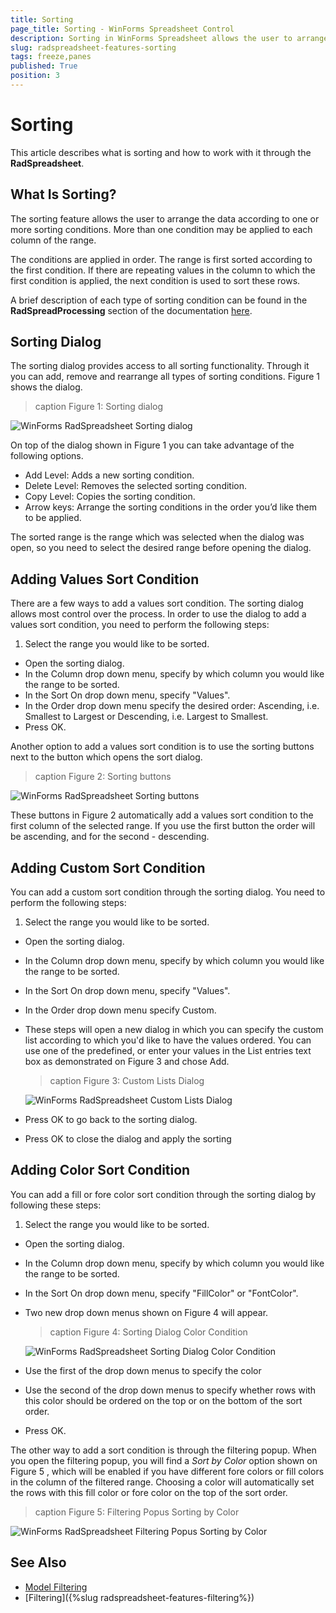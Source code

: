 ```yaml
---
title: Sorting
page_title: Sorting - WinForms Spreadsheet Control
description: Sorting in WinForms Spreadsheet allows the user to arrange the data according to one or more sorting conditions.
slug: radspreadsheet-features-sorting
tags: freeze,panes
published: True
position: 3
---
```


# Sorting

This article describes what is sorting and how to work with it through the **RadSpreadsheet**.

## What Is Sorting?

The sorting feature allows the user to arrange the data according to one or more sorting conditions. More than one condition may be applied to each column of the range.

The conditions are applied in order. The range is first sorted according to the first condition. If there are repeating values in the column to which the first condition is applied, the next condition is used to sort these rows.

A brief description of each type of sorting condition can be found in the **RadSpreadProcessing** section of the documentation [here](http://docs.telerik.com/devtools/document-processing/libraries/radspreadprocessing/features/sorting).

## Sorting Dialog

The sorting dialog provides access to all sorting functionality. Through it you can add, remove and rearrange all types of sorting conditions. Figure 1 shows the dialog.

>caption Figure 1: Sorting dialog

![WinForms RadSpreadsheet Sorting dialog](images/spreadsheet-features-sorting001.png) 

On top of the dialog shown in Figure 1 you can take advantage of the following options.

* Add Level: Adds a new sorting condition.
* Delete Level: Removes the selected sorting condition.
* Copy Level: Copies the sorting condition.
* Arrow keys: Arrange the sorting conditions in the order you’d like them to be applied.

The sorted range is the range which was selected when the dialog was open, so you need to select the desired range before opening the dialog.

## Adding Values Sort Condition

There are a few ways to add a values sort condition. The sorting dialog allows most control over the process. In order to use the dialog to add a values sort condition, you need to perform the following steps:

1. Select the range you would like to be sorted.
* Open the sorting dialog.
* In the Column drop down menu, specify by which column you would like the range to be sorted.
* In the Sort On drop down menu, specify "Values".
* In the Order drop down menu specify the desired order: Ascending, i.e. Smallest to Largest or Descending, i.e. Largest to Smallest.
* Press OK.

Another option to add a values sort condition is to use the sorting buttons next to the button which opens the sort dialog.

>caption Figure 2: Sorting buttons

![WinForms RadSpreadsheet Sorting buttons](images/spreadsheet-features-sorting002.png) 

These buttons in Figure 2 automatically add a values sort condition to the first column of the selected range. If you use the first button the order will be ascending, and for the second - descending.

## Adding Custom Sort Condition

You can add a custom sort condition through the sorting dialog. You need to perform the following steps:

1. Select the range you would like to be sorted.
* Open the sorting dialog.
* In the Column drop down menu, specify by which column you would like the range to be sorted.
* In the Sort On drop down menu, specify "Values".
*  In the Order drop down menu specify Custom.
* These steps will open a new dialog in which you can specify the custom list according to which you'd like to have the values ordered. You can use one of the predefined, or enter your values in the List entries text box as demonstrated on Figure 3 and chose Add.

	>caption Figure 3: Custom Lists Dialog

	![WinForms RadSpreadsheet Custom Lists Dialog](images/spreadsheet-features-sorting003.png)
* Press OK to go back to the sorting dialog.
* Press OK to close the dialog and apply the sorting

## Adding Color Sort Condition

You can add a fill or fore color sort condition through the sorting dialog by following these steps:

1. Select the range you would like to be sorted.
* Open the sorting dialog.
* In the Column drop down menu, specify by which column you would like the range to be sorted.
* In the Sort On drop down menu, specify "FillColor" or "FontColor".
* Two new drop down menus shown on Figure 4 will appear.

	>caption Figure 4:  Sorting Dialog Color Condition

	![WinForms RadSpreadsheet Sorting Dialog Color Condition](images/spreadsheet-features-sorting004.png)

* Use the first of the drop down menus to specify the color
* Use the second of the drop down menus to specify whether rows with this color should be ordered on the top or on the bottom of the sort order.
* Press OK.

The other way to add a sort condition is through the filtering popup. When you open the filtering popup, you will find a *Sort by Color* option shown on Figure 5 , which will be enabled if you have different fore colors or fill colors in the column of the filtered range. Choosing a color will automatically set the rows with this fill color or fore color on the top of the sort order.

>caption Figure 5: Filtering Popus Sorting by Color

![WinForms RadSpreadsheet Filtering Popus Sorting by Color](images/spreadsheet-features-sorting005.png)

## See Also

* [Model Filtering](https://docs.telerik.com/devtools/document-processing/libraries/radspreadprocessing/features/filtering)
* [Filtering]({%slug radspreadsheet-features-filtering%})







